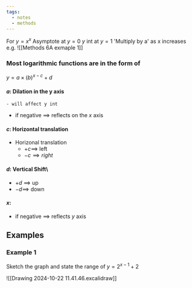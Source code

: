 ```yaml
---
tags:
  - notes
  - methods
---
```

For $y=x^x$
Asymptote at $y=0$ 
$y$ int at $y=1$ 
'Multiply by a' as x increases
e.g. 
![[Methods 6A exmaple 1]]

### Most logarithmic functions are in the form of

$y=a \times (b)^{x-c} + d$
#### $a$: Dilation in the y axis
	- will affect y int
- if negative $\implies$ reflects on the $x$ axis
#### $c$: Horizontal translation
- Horizonal translation 
	- $+c \implies$ left
	- $- c \implies right$ 
#### $d$: Vertical Shift\
- $+d$ $\implies$ up
- $-d \implies$ down
#### $x$: 
- if negative $\implies$ reflects $y$ axis

## Examples

### Example 1 
Sketch the graph and state the range of $y=2^{x-1} +2$

![[Drawing 2024-10-22 11.41.46.excalidraw]]